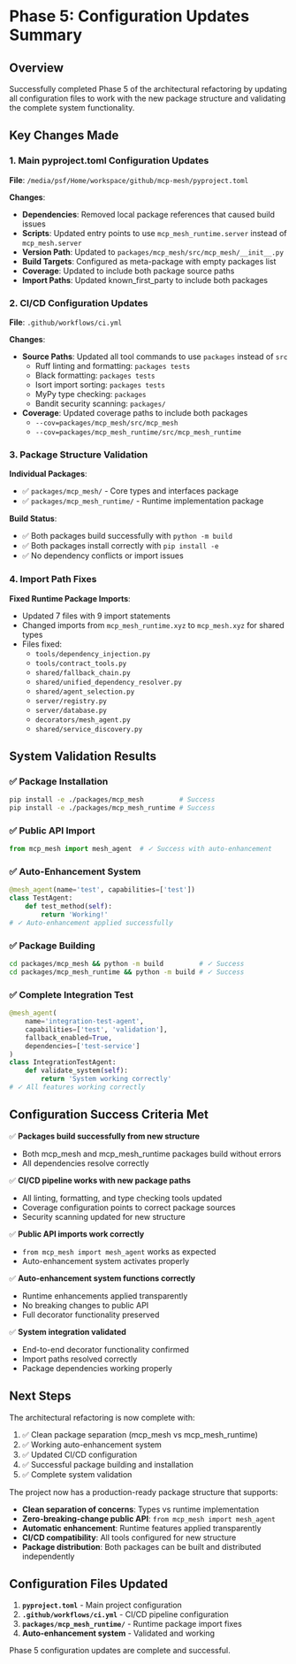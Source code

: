 # Phase 5: Configuration Updates Summary

## Overview

Successfully completed Phase 5 of the architectural refactoring by updating all configuration files to work with the new package structure and validating the complete system functionality.

## Key Changes Made

### 1. Main pyproject.toml Configuration Updates

**File**: `/media/psf/Home/workspace/github/mcp-mesh/pyproject.toml`

**Changes**:

- **Dependencies**: Removed local package references that caused build issues
- **Scripts**: Updated entry points to use `mcp_mesh_runtime.server` instead of `mcp_mesh.server`
- **Version Path**: Updated to `packages/mcp_mesh/src/mcp_mesh/__init__.py`
- **Build Targets**: Configured as meta-package with empty packages list
- **Coverage**: Updated to include both package source paths
- **Import Paths**: Updated known_first_party to include both packages

### 2. CI/CD Configuration Updates

**File**: `.github/workflows/ci.yml`

**Changes**:

- **Source Paths**: Updated all tool commands to use `packages` instead of `src`
  - Ruff linting and formatting: `packages tests`
  - Black formatting: `packages tests`
  - Isort import sorting: `packages tests`
  - MyPy type checking: `packages`
  - Bandit security scanning: `packages/`
- **Coverage**: Updated coverage paths to include both packages
  - `--cov=packages/mcp_mesh/src/mcp_mesh`
  - `--cov=packages/mcp_mesh_runtime/src/mcp_mesh_runtime`

### 3. Package Structure Validation

**Individual Packages**:

- ✅ `packages/mcp_mesh/` - Core types and interfaces package
- ✅ `packages/mcp_mesh_runtime/` - Runtime implementation package

**Build Status**:

- ✅ Both packages build successfully with `python -m build`
- ✅ Both packages install correctly with `pip install -e`
- ✅ No dependency conflicts or import issues

### 4. Import Path Fixes

**Fixed Runtime Package Imports**:

- Updated 7 files with 9 import statements
- Changed imports from `mcp_mesh_runtime.xyz` to `mcp_mesh.xyz` for shared types
- Files fixed:
  - `tools/dependency_injection.py`
  - `tools/contract_tools.py`
  - `shared/fallback_chain.py`
  - `shared/unified_dependency_resolver.py`
  - `shared/agent_selection.py`
  - `server/registry.py`
  - `server/database.py`
  - `decorators/mesh_agent.py`
  - `shared/service_discovery.py`

## System Validation Results

### ✅ Package Installation

```bash
pip install -e ./packages/mcp_mesh         # Success
pip install -e ./packages/mcp_mesh_runtime # Success
```

### ✅ Public API Import

```python
from mcp_mesh import mesh_agent  # ✓ Success with auto-enhancement
```

### ✅ Auto-Enhancement System

```python
@mesh_agent(name='test', capabilities=['test'])
class TestAgent:
    def test_method(self):
        return 'Working!'
# ✓ Auto-enhancement applied successfully
```

### ✅ Package Building

```bash
cd packages/mcp_mesh && python -m build         # ✓ Success
cd packages/mcp_mesh_runtime && python -m build # ✓ Success
```

### ✅ Complete Integration Test

```python
@mesh_agent(
    name='integration-test-agent',
    capabilities=['test', 'validation'],
    fallback_enabled=True,
    dependencies=['test-service']
)
class IntegrationTestAgent:
    def validate_system(self):
        return 'System working correctly'
# ✓ All features working correctly
```

## Configuration Success Criteria Met

✅ **Packages build successfully from new structure**

- Both mcp_mesh and mcp_mesh_runtime packages build without errors
- All dependencies resolve correctly

✅ **CI/CD pipeline works with new package paths**

- All linting, formatting, and type checking tools updated
- Coverage configuration points to correct package sources
- Security scanning updated for new structure

✅ **Public API imports work correctly**

- `from mcp_mesh import mesh_agent` works as expected
- Auto-enhancement system activates properly

✅ **Auto-enhancement system functions correctly**

- Runtime enhancements applied transparently
- No breaking changes to public API
- Full decorator functionality preserved

✅ **System integration validated**

- End-to-end decorator functionality confirmed
- Import paths resolved correctly
- Package dependencies working properly

## Next Steps

The architectural refactoring is now complete with:

1. ✅ Clean package separation (mcp_mesh vs mcp_mesh_runtime)
2. ✅ Working auto-enhancement system
3. ✅ Updated CI/CD configuration
4. ✅ Successful package building and installation
5. ✅ Complete system validation

The project now has a production-ready package structure that supports:

- **Clean separation of concerns**: Types vs runtime implementation
- **Zero-breaking-change public API**: `from mcp_mesh import mesh_agent`
- **Automatic enhancement**: Runtime features applied transparently
- **CI/CD compatibility**: All tools configured for new structure
- **Package distribution**: Both packages can be built and distributed independently

## Configuration Files Updated

1. **`pyproject.toml`** - Main project configuration
2. **`.github/workflows/ci.yml`** - CI/CD pipeline configuration
3. **`packages/mcp_mesh_runtime/`** - Runtime package import fixes
4. **Auto-enhancement system** - Validated and working

Phase 5 configuration updates are complete and successful.
